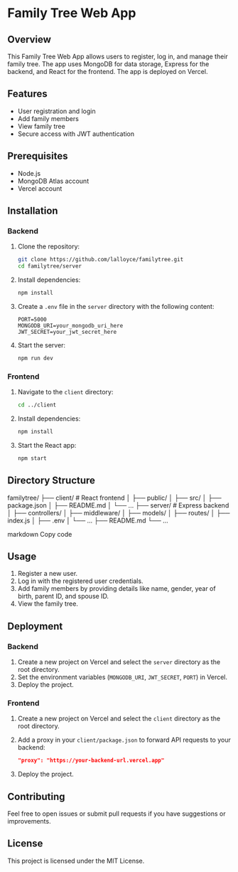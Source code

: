 # Family Tree Web App

## Overview

This Family Tree Web App allows users to register, log in, and manage their family tree. The app uses MongoDB for data storage, Express for the backend, and React for the frontend. The app is deployed on Vercel.

## Features

- User registration and login
- Add family members
- View family tree
- Secure access with JWT authentication

## Prerequisites

- Node.js
- MongoDB Atlas account
- Vercel account

## Installation

### Backend

1. Clone the repository:

    ```bash
    git clone https://github.com/lalloyce/familytree.git
    cd familytree/server
    ```

2. Install dependencies:

    ```bash
    npm install
    ```

3. Create a `.env` file in the `server` directory with the following content:

    ```env
    PORT=5000
    MONGODB_URI=your_mongodb_uri_here
    JWT_SECRET=your_jwt_secret_here
    ```

4. Start the server:

    ```bash
    npm run dev
    ```

### Frontend

1. Navigate to the `client` directory:

    ```bash
    cd ../client
    ```

2. Install dependencies:

    ```bash
    npm install
    ```

3. Start the React app:

    ```bash
    npm start
    ```

## Directory Structure

familytree/
├── client/ # React frontend
│ ├── public/
│ ├── src/
│ ├── package.json
│ ├── README.md
│ └── ...
├── server/ # Express backend
│ ├── controllers/
│ ├── middleware/
│ ├── models/
│ ├── routes/
│ ├── index.js
│ ├── .env
│ └── ...
├── README.md
└── ...

markdown
Copy code

## Usage

1. Register a new user.
2. Log in with the registered user credentials.
3. Add family members by providing details like name, gender, year of birth, parent ID, and spouse ID.
4. View the family tree.

## Deployment

### Backend

1. Create a new project on Vercel and select the `server` directory as the root directory.
2. Set the environment variables (`MONGODB_URI`, `JWT_SECRET`, `PORT`) in Vercel.
3. Deploy the project.

### Frontend

1. Create a new project on Vercel and select the `client` directory as the root directory.
2. Add a proxy in your `client/package.json` to forward API requests to your backend:

    ```json
    "proxy": "https://your-backend-url.vercel.app"
    ```

3. Deploy the project.

## Contributing

Feel free to open issues or submit pull requests if you have suggestions or improvements.

## License

This project is licensed under the MIT License.
